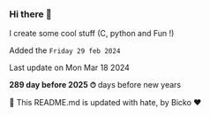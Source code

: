 ### Hi there 👋

I create some cool stuff (C, python and Fun !)

Added the `Friday 29 feb 2024`

Last update on Mon Mar 18 2024

**289 day before 2025 ⏱** days before new years

🤖 This README.md is updated with hate, by Bicko ❤️

